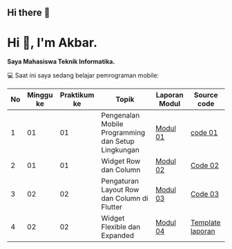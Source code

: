 ## Hi there 👋

# Hi 👋, I'm Akbar.

**Saya Mahasiswa Teknik Informatika.**

💻 Saat ini saya sedang belajar pemrograman mobile:

| No | Minggu ke | Praktikum ke | Topik | Laporan Modul | Source code |
|----|-----------|--------------|-------|-------|------------------|
| 1  | 01        | 01           | Pengenalan Mobile Programming dan Setup Lingkungan | [Modul 01](https://drive.google.com/file/d/1T6sxTp6MrKGCjQXdjkSaXLUVHC9ab4oX/view?usp=drive_link) | [code 01](https://github.com/akbarfadhil/modul1) |
| 2  | 01        | 01           | Widget Row dan Column | [Modul 02](https://drive.google.com/file/d/1-m1bAx7SFNlHRESPMLHs1HGVc-ckDGaE/view?usp=drive_link) | [Code 02](https://github.com/akbarfadhil/modul2) |
| 3  | 02        | 02           | Pengaturan Layout Row dan Column di Flutter | [Modul 03](https://drive.google.com/file/d/17EXiuX-r2BDyWYy1Fbn-QN4KgRBNGIso/view?usp=drive_link) | [Code 03](https://github.com/akbarfadhil/modul3) |
| 4  | 02        | 02           | Widget Flexible dan Expanded | [Modul 04](link-ke-modul-04) | [Template laporan](link-template-laporan) |

